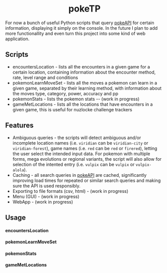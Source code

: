 <h1 align="center">pokeTP</h1>

For now a bunch of useful Python scripts that query [pokeAPI](https://pokeapi.co) for certain information, displaying it simply on the console. In the future I plan to add more functionallity and even turn this project into some kind of web application.

## Scripts
- encountersLocation - lists all the encounters in a given game for a certain location, containing information about the encounter method, rate, level range and conditions
- pokemonLearnMoveSet - lists all the moves a pokemon can learn in a given game, separated by their learning method, with information about the moves type, category, power, accuracy and pp
- pokemonStats - lists the pokemon stats -- (work in progress)
- gameMetLocations - lists all the locations that have encounters in a given game, this is useful for nuzlocke challenge trackers

## Features
- Ambiguous queries - the scripts will detect ambiguous and/or incomplete location names (i.e. `viridian` can be `viridian-city` or `viridian-forest`), game names (i.e. `red` can be `red` or `firered`), letting the user select the intended input data. For pokemon with multiple forms, mega evolutions or regional variants, the script will also allow for selection of the intented entry (i.e. `vulpix` can be `vulpix` or `vulpix-alola`).
- Caching - all search queries in [pokeAPI](https://pokeapi.co) are cached, significantly improving load times for repeated or similar search queries and making sure the API is used responsibly.
- Exporting to file formats (csv, html) - (work in progress)
- Menu (GUI) - (work in progress)
- WebApp - (work in progress)

## Usage
#### encountersLocation
#### pokemonLearnMoveSet
#### pokemonStats
#### gameMetLocations
